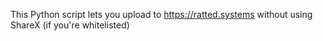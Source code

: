 This Python script lets you upload to https://ratted.systems without using ShareX (if you're whitelisted)
